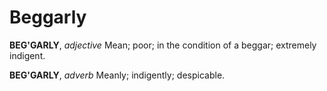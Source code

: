 # Beggarly

**BEG'GARLY**, _adjective_ Mean; poor; in the condition of a beggar; extremely indigent.

**BEG'GARLY**, _adverb_ Meanly; indigently; despicable.